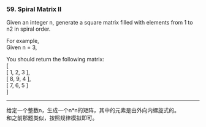 ### 59. Spiral Matrix II

Given an integer n, generate a square matrix filled with elements from 1 to n2 in spiral order.

For example,    
Given n = 3,

You should return the following matrix:    
	[    
	 [ 1, 2, 3 ],    
	 [ 8, 9, 4 ],    
	 [ 7, 6, 5 ]     
	]

* * *

给定一个整数n，生成一个n*n的矩阵，其中的元素是由外向内螺旋式的。   
和之前那题类似，按照规律模拟即可。   




